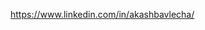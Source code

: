 https://www.linkedin.com/in/akashbavlecha/

<!---
akashbavlecha/akashbavlecha is a ✨ special ✨ repository because its `README.md` (this file) appears on your GitHub profile.
You can click the Preview link to take a look at your changes.
--->
